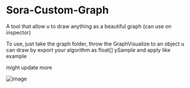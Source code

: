 # Sora-Custom-Graph
A tool that allow u to draw anything as a beautiful graph (can use on inspector)

To use, just take the graph folder, throw the GraphVisualize to an object
u can draw by export your algorithm as float[] ySample and apply like example

might update more

![image](https://github.com/SoraTheDuck/Sora-Custom-Graph/assets/78374696/e814e104-2c15-456f-af7a-1f87bedc97d5)
